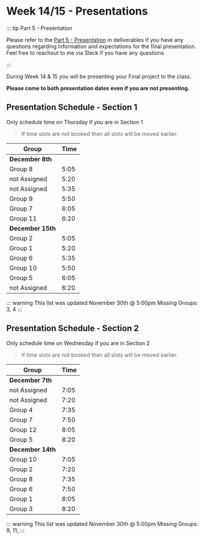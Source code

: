 # Week 14/15 - Presentations

::: tip Part 5 - Presentation

Please refer to the [Part 5 - Presentation](../../deliverables/finalproject/part5.md) in deliverables if you have any questions regarding information and expectations for the final presentation. Feel free to reachout to me via Slack if you have any questions

:::

During Week 14 & 15 you will be presenting your Final project to the class.

**Please come to both presentation dates even if you are not presenting.**

## Presentation Schedule - Section 1

Only schedule time on Thursday if you are in Section 1

> If time slots are not booked then all slots will be moved earlier.

| Group             | Time |
| ----------------- | ---- |
| **December 8th**  |      |
| Group 8           | 5:05 |
| not Assigned      | 5:20 |
| not Assigned      | 5:35 |
| Group 9           | 5:50 |
| Group 7           | 6:05 |
| Group 11          | 6:20 |
| **December 15th** |      |
| Group 2           | 5:05 |
| Group 1           | 5:20 |
| Group 6           | 5:35 |
| Group 10          | 5:50 |
| Group 5           | 6:05 |
| not Assigned      | 6:20 |

::: warning
This list was updated November 30th @ 5:00pm
Missing Groups: 3, 4
:::

## Presentation Schedule - Section 2

Only schedule time on Wednesday if you are in Section 2

> If time slots are not booked then all slots will be moved earlier.

| Group             | Time |
| ----------------- | ---- |
| **December 7th**  |      |
| not Assigned      | 7:05 |
| not Assigned      | 7:20 |
| Group 4           | 7:35 |
| Group 7           | 7:50 |
| Group 12          | 8:05 |
| Group 5           | 8:20 |
| **December 14th** |      |
| Group 10          | 7:05 |
| Group 2           | 7:20 |
| Group 8           | 7:35 |
| Group 6           | 7:50 |
| Group 1           | 8:05 |
| Group 3           | 8:20 |

::: warning
This list was updated November 30th @ 5:00pm
Missing Groups: 9, 11,
:::
